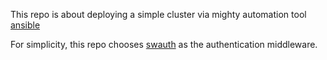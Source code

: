This repo is about deploying a simple cluster via mighty automation tool [ansible](https://www.ansible.com)


For simplicity, this repo chooses [swauth](https://github.com/openstack/swauth) as the authentication middleware.